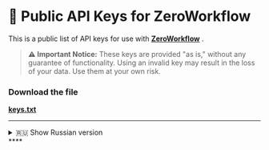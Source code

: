 # 🔑 Public API Keys for ZeroWorkflow

This is a public list of API keys for use with [**ZeroWorkflow**](https://github.com/zeroworkflow/zw)
.

> **⚠️ Important Notice:**
> These keys are provided "as is," without any guarantee of functionality. Using an invalid key may result in the loss of your data. Use them at your own risk.

### Download the file

[**keys.txt**](./keys.txt)

---

<details>
  <summary>🇷🇺 Show Russian version</summary>
  
  ---
  
  ## 🔑 Публичные API-ключи для ZeroWorkflow

  Это публичный список API-ключей для использования с **ZeroWorkflow**.

  > **⚠️ Важное замечание:**
  > Ключи предоставляются «как есть», без каких-либо гарантий работоспособности. Использование недействительного ключа может привести к потере ваших данных. Используйте их на свой страх и риск.
  
  ### Скачать файл

  [**keys.txt**](./keys.txt)

</details>****
